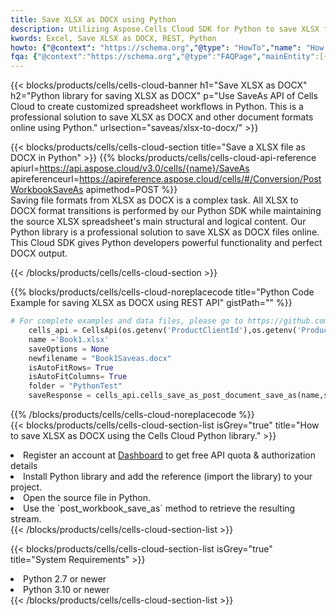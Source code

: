 ```yaml
---
title: Save XLSX as DOCX using Python 
description: Utilizing Aspose.Cells Cloud SDK for Python to save XLSX format file as DOCX format file. 
kwords: Excel, Save XLSX as DOCX, REST, Python
howto: {"@context": "https://schema.org","@type": "HowTo","name": "How to save XLSX as DOCX using the Cells Cloud Python library.","description": "How to save XLSX as DOCX using the Cells Cloud Python library.","image": {"@type": "ImageObject"},"url": "/python/saveas/xlsx-to-docx/","step": [{ "@type": "HowToStep","name": "How to save XLSX as DOCX using the Cells Cloud Python library. step 1", "image": {"@type": "ImageObject",},"url": "/python/saveas/xlsx-to-docx/","text": "Register an account at <a href='https://dashboard.aspose.cloud/'>Dashboard</a> to get free API quota & authorization details",},{ "@type": "HowToStep","name": "How to save XLSX as DOCX using the Cells Cloud Python library. step 1", "image": {"@type": "ImageObject",},"url": "/python/saveas/xlsx-to-docx/","text": "Install Python library and add the reference (import the library) to your project.",},{ "@type": "HowToStep","name": "How to save XLSX as DOCX using the Cells Cloud Python library. step 1", "image": {"@type": "ImageObject",},"url": "/python/saveas/xlsx-to-docx/","text": "Open the source file in Python.",},{ "@type": "HowToStep","name": "How to save XLSX as DOCX using the Cells Cloud Python library. step 1", "image": {"@type": "ImageObject",},"url": "/python/saveas/xlsx-to-docx/","text": "Use the `post_workbook_save_as` method to retrieve the resulting stream.",}, ],"supply": {"@type": "HowToSupply","name": "document"},"tool": [{"@type": "HowToTool","name": "PyCharm, Visual Studio Code, Sublime, Eclipse"},{"@type": "HowToTool","name": "Aspose Cells"}],"totalTime": "PT6M"}
fqa: {"@context":"https://schema.org","@type":"FAQPage","mainEntity":[{"@type":"Question","name":"Why save file as other formats file in C# using REST API?","acceptedAnswer":{"@type":"Answer","text":"Documents are encoded in many ways, and some files may be incompatible with the software you use. To open and read such files, just save them as appropriate file formats.<br/><ol><li>Install .NET SDK and add the reference (import the library) to your project.</li><li>Open the source file in C# using REST API.</li><li>Call the PostWorkbookSaveAsRequest() method, passing an output filename with required extension.</li><li>Get the result of save as a separate file.</li></ol>"}},{"@type":"Question","name":"What file formats can I save as with your C# library?","acceptedAnswer":{"@type":"Answer","text":"We support a variety of file formats for conversion using .NET library, including XLSX, Excel, xls , PDF, CSV, HTML, Markdown, XML, PNG, JPG, TIFF, Json, TXT and many more."}},{"@type":"Question","name":"What is the maximum allowed file size for conversion using this .NET library?","acceptedAnswer":{"@type":"Answer","text":"There are no file size limits for format conversions using .NET library."}}]}
---
```



{{< blocks/products/cells/cells-cloud-banner h1="Save XLSX as DOCX" h2="Python library for saving XLSX as DOCX" p="Use SaveAs API of Cells Cloud to create customized spreadsheet workflows in Python. This is a professional solution to save XLSX as DOCX and other document formats online using Python." urlsection="saveas/xlsx-to-docx/" >}}

{{< blocks/products/cells/cells-cloud-section  title="Save a XLSX file as DOCX in Python" >}}
{{% blocks/products/cells/cells-cloud-api-reference  apiurl=https://api.aspose.cloud/v3.0/cells/{name}/SaveAs  apireferenceurl=https://apireference.aspose.cloud/cells/#/Conversion/PostWorkbookSaveAs  apimethod=POST %}}
<br/>
Saving file formats from XLSX as DOCX is a complex task. All XLSX to DOCX format transitions is performed by our Python SDK while maintaining the source XLSX spreadsheet's main structural and logical content. Our Python library is a professional solution to save XLSX as DOCX files online. This Cloud SDK gives Python developers powerful functionality and perfect DOCX output.

{{< /blocks/products/cells/cells-cloud-section >}}

{{% blocks/products/cells/cells-cloud-noreplacecode title="Python Code Example for saving XLSX as DOCX using REST API" gistPath="" %}}
  
```python
# For complete examples and data files, please go to https://github.com/aspose-cells-cloud/aspose-cells-cloud-python/
    cells_api = CellsApi(os.getenv('ProductClientId'),os.getenv('ProductClientSecret'))
    name ='Book1.xlsx'    
    saveOptions = None
    newfilename = "Book1Saveas.docx"
    isAutoFitRows= True
    isAutoFitColumns= True
    folder = "PythonTest"
    saveResponse = cells_api.cells_save_as_post_document_save_as(name,save_options=saveOptions, newfilename=(folder +'/' + newfilename),folder=folder)
```
  
{{% /blocks/products/cells/cells-cloud-noreplacecode  %}}
<br/>
{{< blocks/products/cells/cells-cloud-section-list isGrey="true"  title="How to save XLSX as DOCX using the Cells Cloud Python library." >}}
<li>Register an account at <a href="https://dashboard.aspose.cloud/">Dashboard</a> to get free API quota & authorization details</li>
<li>Install Python library and add the reference (import the library) to your project.</li>
<li>Open the source file in Python.</li>
<li>Use the `post_workbook_save_as` method to retrieve the resulting stream.</li>
{{< /blocks/products/cells/cells-cloud-section-list >}}

{{< blocks/products/cells/cells-cloud-section-list isGrey="true"  title="System Requirements" >}}
<li>Python 2.7 or newer</li>
<li>Python 3.10 or newer</li>
{{< /blocks/products/cells/cells-cloud-section-list >}}
